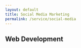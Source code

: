 ```yaml
---
layout: default
title: Social Media Marketing
permalink: /service/social-media
---
```


## Web Development

